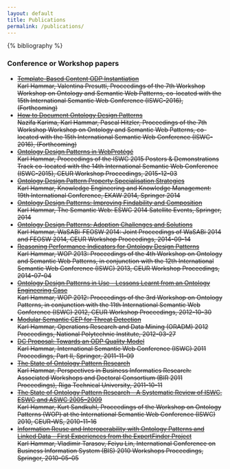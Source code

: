 ```yaml
---
layout: default
title: Publications
permalink: /publications/
---
```


{% bibliography %}

### Conference or Workshop papers
* <del>[Template-Based Content ODP Instantiation](http://ontologydesignpatterns.org/wiki/images/1/11/WOP2016_paper_01.pdf)<br />
Karl Hammar, Valentina Presutti, Proceedings of the 7th Workshop Workshop on Ontology and Semantic Web Patterns, co-located with the 15th International Semantic Web Conference (ISWC-2016), (Forthcoming)</del>
* <del>[How to Document Ontology Design Patterns](http://ontologydesignpatterns.org/wiki/images/1/11/WOP2016_paper_02.pdf)<br />
Nazifa Karima, Karl Hammar, Pascal Hitzler, Proceedings of the 7th Workshop Workshop on Ontology and Semantic Web Patterns, co-located with the 15th International Semantic Web Conference (ISWC-2016), (Forthcoming)</del>
* <del>[Ontology Design Patterns in WebProtégé](http://hj.diva-portal.org/smash/get/diva2:877199/FULLTEXT01.pdf)<br />
Karl Hammar, Proceedings of the ISWC 2015 Posters &amp; Demonstrations Track co-located with the 14th International Semantic Web Conference (ISWC-2015), CEUR Workshop Proceedings, 2015-12-03</del>
* <del>[Ontology Design Pattern Property Specialisation Strategies](http://www.diva-portal.org/smash/get/diva2:767177/FULLTEXT01.pdf)<br />
 Karl Hammar, Knowledge Engineering and Knowledge Management: 19th International Conference, EKAW 2014, Springer 2014</del>
* <del>[Ontology Design Patterns: Improving Findability and Composition](http://www.diva-portal.org/smash/get/diva2:767176/FULLTEXT01.pdf)<br />
Karl Hammar, The Semantic Web: ESWC 2014 Satellite Events, Springer, 2014</del>
* <del>[Ontology Design Patterns: Adoption Challenges and Solutions](http://hj.diva-portal.org/smash/get/diva2:747226/FULLTEXT01.pdf)<br />
Karl Hammar, WaSABi-FEOSW 2014: Joint Proceedings of WaSABi 2014 and FEOSW 2014, CEUR Workshop Proceedings, 2014-09-14</del>
* <del>[Reasoning Performance Indicators for Ontology Design Patterns](http://hj.diva-portal.org/smash/get/diva2:687907/FULLTEXT01.pdf)<br />
Karl Hammar, WOP 2013: Proceedings of the 4th Workshop on Ontology and Semantic Web Patterns, in conjunction with the 12th International Semantic Web Conference (ISWC) 2013, CEUR Workshop Proceedings, 2014-07-04</del>
* <del>[Ontology Design Patterns in Use - Lessons Learnt from an Ontology Engineering Case](http://www.diva-portal.org/smash/get/diva2:567395/FULLTEXT02)<br />
 Karl Hammar, WOP 2012: Proceedings of the 3rd Workshop on Ontology Patterns, in conjunction with the 11th International Semantic Web Conference (ISWC) 2012, CEUR Workshop Proceedings, 2012-10-30</del>
* <del>[Modular Semantic CEP for Threat Detection](http://hj.diva-portal.org/smash/get/diva2:512242/FULLTEXT02)<br />
   Karl Hammar, Operations Research and Data Mining (ORADM) 2012 Proceedings, National Polytechnic Institute, 2012-03-27</del>
* <del>[DC Proposal: Towards an ODP Quality Model](http://hj.diva-portal.org/smash/get/diva2:455241/FULLTEXT02)<br />
 Karl Hammar, International Semantic Web Conference (ISWC) 2011 Proceedings, Part II, Springer, 2011-11-09</del>
* <del>[The State of Ontology Pattern Research](http://hj.diva-portal.org/smash/get/diva2:447173/FULLTEXT01)<br />
 Karl Hammar, Perspectives in Business Informatics Research: Associated Workshops and Doctoral Consortium (BIR 2011 Proceedings), Riga Technical University, 2011-10-11</del>
* <del>[The State of Ontology Pattern Research - A Systematic Review of ISWC, ESWC and ASWC 2005–2009](http://hj.diva-portal.org/smash/get/diva2:370448/FULLTEXT01)<br />
 Karl Hammar, Kurt Sandkuhl, Proceedings of the Workshop on Ontology Patterns (WOP) at the International Semantic Web Conference (ISWC) 2010, CEUR-WS, 2010-11-16</del>
* <del>[Information Reuse and Interoperability with Ontology Patterns and Linked Data - First Experiences from the ExpertFinder Project](http://hj.diva-portal.org/smash/get/diva2:321895/FULLTEXT02)<br />
 Karl Hammar, Vladimir Tarasov, Feiyu Lin, International Conference on Business Information System (BIS) 2010 Workshops Proceedings, Springer, 2010-05-05</del>
